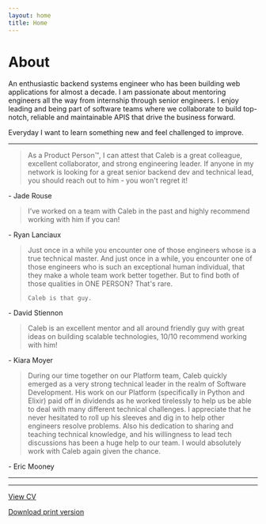 ```yaml
---
layout: home
title: Home
---
```


# About

An enthusiastic backend systems engineer who has been building web applications for almost a decade.
I am passionate about mentoring engineers all the way from internship through senior engineers.
I enjoy leading and being part of software teams where we collaborate to build top-notch, reliable and maintainable APIS that drive the business forward.

Everyday I want to learn something new and feel challenged to improve.

<hr>

<blockquote>
    As a Product Person™️, I can attest that Caleb is a great colleague, excellent collaborator,
    and strong engineering leader. If anyone in my network is looking for a great senior
    backend dev and technical lead, you should reach out to him - you won't regret it!
</blockquote>
- Jade Rouse

<blockquote>
    I’ve worked on a team with Caleb in the past and highly recommend working with him if you can!
</blockquote>
- Ryan Lanciaux

<blockquote>
    Just once in a while you encounter one of those engineers whose is a true technical master.
    And just once in a while, you encounter one of those engineers who is such an exceptional human individual, that they make a whole team work better together.
    But to find both of those qualities in ONE PERSON? That's rare.

    Caleb is that guy.
</blockquote>
- David Stiennon

<blockquote>
    Caleb is an excellent mentor and all around friendly guy with great ideas on building scalable technologies,
    10/10 recommend working with him!
</blockquote>
- Kiara Moyer

<blockquote>
    During our time together on our Platform team, Caleb quickly emerged as a very strong technical leader in the realm of Software Development.
    His work on our Platform (specifically in Python and Elixir) paid off in dividends as he worked tirelessly to help us be able to deal
    with many different technical challenges. I appreciate that he never hesitated to roll up his sleeves and dig in to help other engineers
    resolve problems. Also his dedication to sharing and teaching technical knowledge, and his willingness to lead tech discussions has
    been a huge help to our team. I would absolutely work with Caleb again given the chance.
</blockquote>
- Eric Mooney

<hr>
<hr>

[View CV](cv)

[Download print version](assets/files/caleb_salt.pdf)

